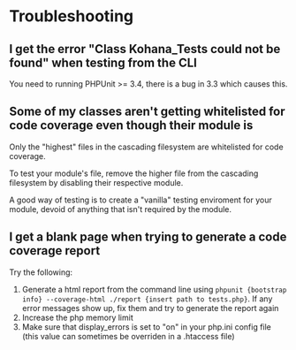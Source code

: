 # Troubleshooting

## I get the error "Class Kohana_Tests could not be found" when testing from the CLI

You need to running PHPUnit >= 3.4, there is a bug in 3.3 which causes this.

## Some of my classes aren't getting whitelisted for code coverage even though their module is

Only the "highest" files in the cascading filesystem are whitelisted for code coverage.

To test your module's file, remove the higher file from the cascading filesystem by disabling their respective module.

A good way of testing is to create a "vanilla" testing enviroment for your module, devoid of anything that isn't required by the module.

## I get a blank page when trying to generate a code coverage report

Try the following:

1. Generate a html report from the command line using `phpunit {bootstrap info} --coverage-html ./report {insert path to tests.php}`.  If any error messages show up, fix them and try to generate the report again
2. Increase the php memory limit
3. Make sure that display_errors is set to "on" in your php.ini config file (this value can sometimes be overriden in a .htaccess file)
